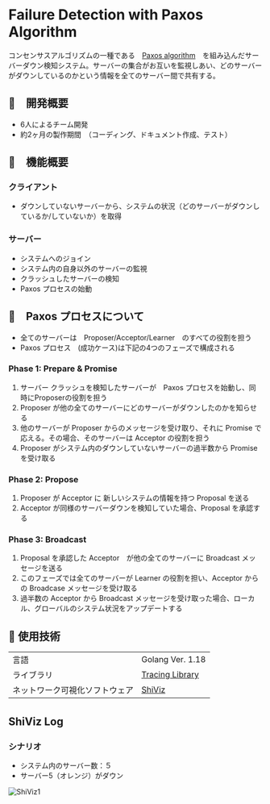 # Failure Detection with Paxos Algorithm

コンセンサスアルゴリズムの一種である　[Paxos algorithm](https://lamport.azurewebsites.net/pubs/paxos-simple.pdf)　を組み込んだサーバーダウン検知システム。サーバーの集合がお互いを監視しあい、どのサーバーがダウンしているのかという情報を全てのサーバー間で共有する。

## :pushpin:　開発概要
- 6人によるチーム開発
- 約2ヶ月の製作期間　（コーディング、ドキュメント作成、テスト）

## :scroll:　機能概要

### クライアント
- ダウンしていないサーバーから、システムの状況（どのサーバーがダウンしているか/していないか）を取得

### サーバー 
- システムへのジョイン
- システム内の自身以外のサーバーの監視
- クラッシュしたサーバーの検知
- Paxos プロセスの始動


## :thought_balloon:　Paxos プロセスについて
- 全てのサーバーは　Proposer/Acceptor/Learner　のすべての役割を担う
- Paxos プロセス　(成功ケース)は下記の4つのフェーズで構成される

### Phase 1: Prepare & Promise
1. サーバー クラッシュを検知したサーバーが　Paxos プロセスを始動し、同時にProposerの役割を担う
2. Proposer が他の全てのサーバーにどのサーバーがダウンしたのかを知らせる
3. 他のサーバーが Proposer からのメッセージを受け取り、それに Promise で応える。その場合、そのサーバーは Acceptor の役割を担う
4. Proposer がシステム内のダウンしていないサーバーの過半数から Promise を受け取る

### Phase 2: Propose
1. Proposer が Acceptor に 新しいシステムの情報を持つ Proposal を送る
2. Acceptor が同様のサーバーダウンを検知していた場合、Proposal を承認する

### Phase 3: Broadcast
1. Proposal を承認した Acceptor　が他の全てのサーバーに Broadcast メッセージを送る
2. このフェーズでは全てのサーバーが Learner の役割を担い、Acceptor からの Broadcase メッセージを受け取る
3. 過半数の Acceptor から Broadcast メッセージを受け取った場合、ローカル、グローバルのシステム状況をアップデートする


## :hammer: 使用技術
|||
| ---- | ---- |
|  言語  | Golang Ver. 1.18   |
|  ライブラリ  |  [Tracing Library](https://pkg.go.dev/github.com/DistributedClocks/tracing)  |
|  ネットワーク可視化ソフトウェア  | [ShiViz](https://bestchai.bitbucket.io/shiviz/) |

## ShiViz Log　
### シナリオ
- システム内のサーバー数：５
- サーバー5（オレンジ）がダウン

![ShiViz1](https://user-images.githubusercontent.com/81115999/166919675-10e1f639-7337-4310-b023-b0280741313b.png)


